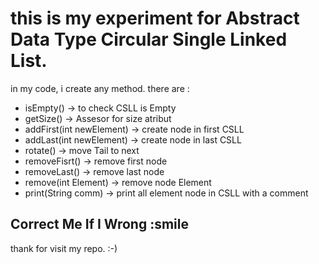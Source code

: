 # this is my experiment for Abstract Data Type Circular Single Linked List.
in my code, i create any method. there are :
- isEmpty() -> to check CSLL is Empty
- getSize() -> Assesor for size atribut
- addFirst(int newElement) -> create node in first CSLL
- addLast(int newElement) -> create node in last CSLL
- rotate() -> move Tail to next
- removeFisrt() -> remove first node
- removeLast() -> remove last node
- remove(int Element) -> remove node Element
- print(String comm) -> print all element node in CSLL with a comment

## Correct Me If I Wrong :smile
thank for visit my repo. :-) 
